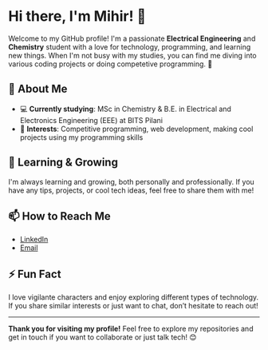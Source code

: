 # Hi there, I'm Mihir! 👋

Welcome to my GitHub profile! I'm a passionate **Electrical Engineering** and **Chemistry** student with a love for technology, programming, and learning new things. When I'm not busy with my studies, you can find me diving into various coding projects or doing competetive programming. 🚀

## 🚀 About Me

- 💻 **Currently studying**: MSc in Chemistry & B.E. in Electrical and Electronics Engineering (EEE) at BITS Pilani
- 🌟 **Interests**: Competitive programming, web development, making cool projects using my programming skills

## 🌱 Learning & Growing

I'm always learning and growing, both personally and professionally. If you have any tips, projects, or cool tech ideas, feel free to share them with me!

## 📫 How to Reach Me

- [LinkedIn](https://www.linkedin.com/in/mihir-anand)
- [Email](mailto:mihir8968@gmail.com)

## ⚡ Fun Fact

I love vigilante characters and enjoy exploring different types of technology. If you share similar interests or just want to chat, don’t hesitate to reach out!

---

**Thank you for visiting my profile!** Feel free to explore my repositories and get in touch if you want to collaborate or just talk tech! 😊
